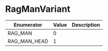 # RagManVariant

| Enumerator     | Value | Description |
| -------------- | ----- | ----------- |
| RAG\_MAN       | 0     |             |
| RAG\_MAN\_HEAD | 1     |             |
